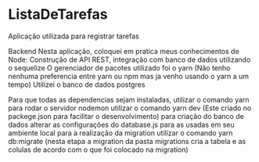 # ListaDeTarefas
 Aplicação utilizada para registrar tarefas
 
 Backend
 Nesta aplicação, coloquei em pratica meus conhecimentos de Node: Construção de API REST, integração com banco de dados utilizando o sequelize
 O gerenciador de pacotes utilizado foi o yarn (Não tenho nenhuma preferencia entre yarn ou npm mas ja venho usando o yarn a um tempo)
 Utilizei o banco de dados postgres
 
 Para que todas as dependencias sejam instaladas, utilizar o comando yarn
 para rodar o servidor nodemon utilizar o comando yarn dev (Este criado no packege.json para facilitar o desenvolvimento)
 para criação do banco de dados alterar as configurações do database.js para as usadas em seu ambiente local
 para a realização da migration utilizar o comando yarn db:migrate (nesta etapa a migration da pasta migrations cria a tabela
 e as colulas de acordo com o que foi colocado  na migration)
